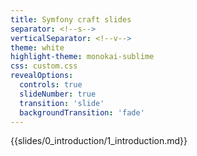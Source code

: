 ```yaml
---
title: Symfony craft slides 
separator: <!--s-->
verticalSeparator: <!--v-->
theme: white
highlight-theme: monokai-sublime
css: custom.css
revealOptions:
  controls: true
  slideNumber: true
  transition: 'slide'
  backgroundTransition: 'fade'
---
```

{{slides/0_introduction/1_introduction.md}}
